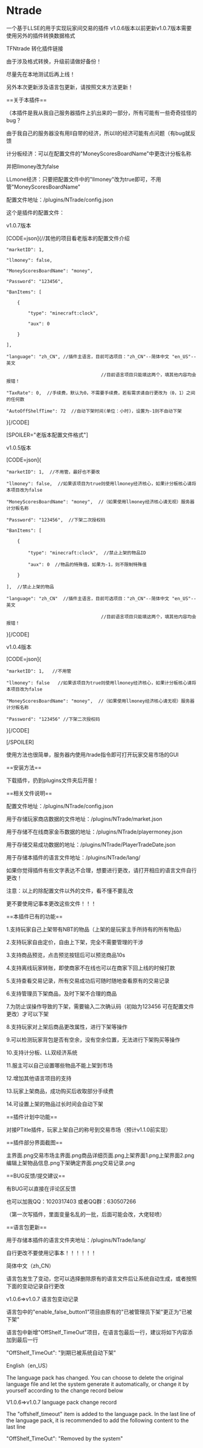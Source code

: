 # Ntrade
一个基于LLSE的用于实现玩家间交易的插件
v1.0.6版本以前更新v1.0.7版本需要使用另外的插件转换数据格式

TFNtrade 转化插件链接

由于涉及格式转换，升级前请做好备份！

尽量先在本地测试后再上线！

另外本次更新涉及语言包更新，请按照文末方法更新！



==关于本插件==



（本插件是我从我自己服务器插件上扒出来的一部分，所有可能有一些奇奇挂怪的bug？

由于我自己的服务器没有用ll自带的经济，所以ll的经济可能有点问题（有bug就反馈

计分板经济：可以在配置文件的"MoneyScoresBoardName"中更改计分板名称

并把llmoney改为false

LLmone经济：只要把配置文件中的"llmoney"改为true即可，不用管"MoneyScoresBoardName"

配置文件地址：/plugins/NTrade/config.json



这个是插件的配置文件：



v1.0.7版本

[CODE=json]{//其他的项目看老版本的配置文件介绍

    "marketID": 1,

    "llmoney": false,

    "MoneyScoresBoardName": "money",

    "Password": "123456",

    "BanItems": [

        {

            "type": "minecraft:clock",

            "aux": 0

        }

    ],

    "language": "zh_CN", //插件主语言，目前可选项目："zh_CN"--简体中文 "en_US"--英文

                                       //目前语言项目只能填这两个，填其他内容均会报错！

    "TaxRate": 0,  //手续费，默认为0，不需要手续费，若有需求请自行更改为（0，1）之间的任何数

    "AutoOffShelfTime": 72  //自动下架时间(单位：小时)，设置为-1则不自动下架

}[/CODE]

[SPOILER="老版本配置文件格式"]

v1.0.5版本

[CODE=json]{

    "marketID": 1,  //不用管，最好也不要改

    "llmoney": false,  //如果该项目为true则使用llmoney经济核心，如果计分板核心请将本项目改为false

    "MoneyScoresBoardName": "money",  //（如果使用llmoney经济核心请无视）服务器计分板名称

    "Password": "123456",  //下架二次授权码

    "BanItems": [

        {

            "type": "minecraft:clock",  //禁止上架的物品ID

            "aux": 0  //物品的特殊值，如果为-1，则不限制特殊值

        }

    ],  //禁止上架的物品

    "language": "zh_CN"  //插件主语言，目前可选项目："zh_CN"--简体中文 "en_US"--英文

                                       //目前语言项目只能填这两个，填其他内容均会报错！

}[/CODE]



v1.0.4版本

[CODE=json]{

    "marketID": 1,   //不用管

    "llmoney": false   //如果该项目为true则使用llmoney经济核心，如果计分板核心请将本项目改为false

    "MoneyScoresBoardName": "money",  //（如果使用llmoney经济核心请无视）服务器计分板名称

    "Password": "123456" //下架二次授权码

}[/CODE]

[/SPOILER]





使用方法也很简单，服务器内使用/trade指令即可打开玩家交易市场的GUI





==安装方法==



下载插件，扔到plugins文件夹后开服！





==相关文件说明==



配置文件地址：/plugins/NTrade/config.json

用于存储玩家商店数据的文件地址：/plugins/NTrade/market.json

用于存储不在线商家金币数据的地址：/plugins/NTrade/playermoney.json

用于存储交易成功数据的地址：/plugins/NTrade/PlayerTradeDate.json

用于存储本插件的语言文件地址：/plugins/NTrade/lang/

如果你觉得插件有些文字表达不合理，想要进行更改，请打开相应的语言文件自行更改！

注意：以上的除配置文件以外的文件，看不懂不要乱改

更不要使用记事本更改这些文件！！！





==本插件已有的功能==



1.支持玩家自己上架带有NBT的物品（上架的是玩家主手所持有的所有物品）

2.支持玩家自由定价，自由上下架，完全不需要管理的干涉

3.支持商品预览，点击预览按钮后可以预览商品10s

4.支持离线玩家转账，即使商家不在线也可以在商家下回上线的时候打款

5.支持查看交易记录，所有交易成功后可随时随地查看原有的交易记录

6.支持管理员下架商品，及时下架不合理的商品

7.为防止误操作导致的下架，需要输入二次确认码（初始为123456 可在配置文件更改）才可以下架

8.支持玩家对上架后商品更改属性，进行下架等操作

9.可以检测玩家背包是否有空余，没有空余位置，无法进行下架购买等操作

10.支持计分板、LL双经济系统

11.服主可以自己设置哪些物品不能上架到市场

12.增加其他语言项目的支持

13.玩家上架商品，成功购买后收取部分手续费

14.可设置上架的物品过长时间会自动下架





==插件计划中功能==



对接PTitle插件，玩家上架自己的称号到交易市场（预计v1.1.0前实现）









==插件部分界面截图==



主界面.png交易市场主界面.png商品详细页面.png上架界面1.png上架界面2.png编辑上架物品信息.png下架确定界面.png交易记录.png





==BUG反馈/提交建议==



有BUG可以直接在评论区反馈

也可以加我QQ：1020317403 或者QQ群：630507266

（第一次写插件，里面变量名乱的一批，后面可能会改，大佬轻喷）



==语言包更新==



用于存储本插件的语言文件夹地址：/plugins/NTrade/lang/

自行更改不要使用记事本！！！！！！

简体中文（zh_CN）

语言包发生了变动，您可以选择删除原有的语言文件后让系统自动生成，或者按照下面的变动记录自行更改

v1.0.6=>v1.0.7 语言包变动记录

语言包中的"enable_false_button1"项目由原有的"已被管理员下架"更正为"已被下架"

语言包中新增"OffShelf_TimeOut"项目，在语言包最后一行，建议将如下内容添加到最后一行

"OffShelf_TimeOut": "到期已被系统自动下架"



English（en_US）

The language pack has changed. You can choose to delete the original language file and let the system generate it automatically, or change it by yourself according to the change record below

V1.0.6=>v1.0.7 language pack change record

The "offshelf_timeout" item is added to the language pack. In the last line of the language pack, it is recommended to add the following content to the last line

"OffShelf_TimeOut": "Removed by the system"




